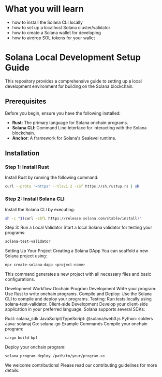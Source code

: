 # What you will learn #
- how to install the Solana CLI locally
- how to set up a localhost Solana cluster/validator
- how to create a Solana wallet for developing
- how to airdrop SOL tokens for your wallet

# Solana Local Development Setup Guide

This repository provides a comprehensive guide to setting up a local development environment for building on the Solana blockchain.

## Prerequisites

Before you begin, ensure you have the following installed:

- **Rust**: The primary language for Solana onchain programs.
- **Solana CLI**: Command Line Interface for interacting with the Solana blockchain.
- **Anchor**: A framework for Solana's Sealevel runtime.

## Installation

### Step 1: Install Rust

Install Rust by running the following command:

```bash
curl --proto '=https' --tlsv1.2 -sSf https://sh.rustup.rs | sh
```


### Step 2: Install Solana CLI
Install the Solana CLI by executing:

```bash
sh -c "$(curl -sSfL https://release.solana.com/stable/install)"
```

Step 3: Run a Local Validator
Start a local Solana validator for testing your programs:

```bash
solana-test-validator
```
Setting Up Your Project
Creating a Solana DApp
You can scaffold a new Solana project using:

```bash
npx create-solana-dapp <project-name>
```
This command generates a new project with all necessary files and basic configurations.

Development Workflow
Onchain Program Development
Write your program: Use Rust to write onchain programs.
Compile and Deploy: Use the Solana CLI to compile and deploy your programs.
Testing: Run tests locally using solana-test-validator.
Client-side Development
Develop your client-side application in your preferred language. Solana supports several SDKs:

Rust: solana_sdk
JavaScript/TypeScript: @solana/web3.js
Python: solders
Java: solanaj
Go: solana-go
Example Commands
Compile your onchain program:

```bash
cargo build-bpf
```
Deploy your onchain program:

```bash
solana program deploy /path/to/your/program.so
```

We welcome contributions! Please read our contributing guidelines for more details.

